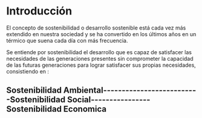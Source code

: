 # Introducción

El concepto de sostenibilidad o desarrollo sostenible está cada vez más extendido en nuestra sociedad y se ha convertido en los últimos años en un térmico que suena cada día con más frecuencia.


Se entiende por sostenibilidad el desarrollo que es capaz de satisfacer las necesidades de las generaciones presentes sin comprometer la capacidad de las futuras generaciones para lograr satisfacer sus propias necesidades,
consistiendo en :

## Sostenibilidad Ambiental--------------------------Sostenibilidad Social----------------Sostenibilidad Economica  
